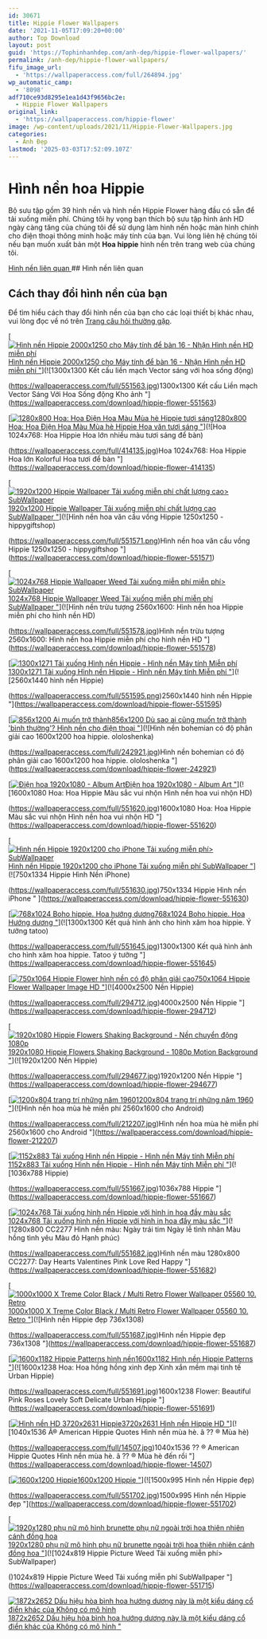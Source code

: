 ```yaml
---
id: 30671
title: Hippie Flower Wallpapers
date: '2021-11-05T17:09:20+00:00'
author: Top Download
layout: post
guid: 'https://Tophinhanhdep.com/anh-dep/hippie-flower-wallpapers/'
permalink: /anh-dep/hippie-flower-wallpapers/
fifu_image_url:
  - 'https://wallpaperaccess.com/full/264894.jpg'
wp_automatic_camp:
  - '8098'
adf710ce93d8295e1ea1d43f9656bc2e:
  - Hippie Flower Wallpapers
original_link:
  - 'https://wallpaperaccess.com/hippie-flower'
image: /wp-content/uploads/2021/11/Hippie-Flower-Wallpapers.jpg
categories:
  - Ảnh Đẹp
lastmod: '2025-03-03T17:52:09.107Z'
---
```

# Hình nền hoa Hippie

Bộ sưu tập gồm 39 hình nền và hình nền Hippie Flower hàng đầu có sẵn để tải xuống miễn phí. Chúng tôi hy vọng bạn thích bộ sưu tập hình ảnh HD ngày càng tăng của chúng tôi để sử dụng làm hình nền hoặc màn hình chính cho điện thoại thông minh hoặc máy tính của bạn. Vui lòng liên hệ chúng tôi nếu bạn muốn xuất bản một **Hoa hippie** hình nền trên trang web của chúng tôi.

[Hình nền liên quan ](#related) ## Hình nền liên quan

## Cách thay đổi hình nền của bạn

Để tìm hiểu cách thay đổi hình nền của bạn cho các loại thiết bị khác nhau, vui lòng đọc về nó trên [Trang câu hỏi thường gặp](https://tophinhanhdep.com/faq/).

  
[[![Hình nền Hippie 2000x1250 cho Máy tính để bàn 16 - Nhận Hình nền HD miễn phí](https://wallpaperaccess.com/full/264894.jpg)Hình nền Hippie 2000x1250 cho Máy tính để bàn 16 - Nhận Hình nền HD miễn phí "](https://wallpaperaccess.com/download/hippie-flower-264894)](![1300x1300 Kết cấu liền mạch Vector sáng với hoa sống động)

(https://wallpaperaccess.com/full/551563.jpg)1300x1300 Kết cấu Liền mạch Vector Sáng Với Hoa Sống động Kho ảnh "](https://wallpaperaccess.com/download/hippie-flower-551563)

[[![1280x800 Hoa: Hoa Điện Hoa Màu Mùa hè Hippie tươi sáng](https://wallpaperaccess.com/full/228176.jpg)1280x800 Hoa: Hoa Điện Hoa Màu Mùa hè Hippie Hoa văn tươi sáng "](https://wallpaperaccess.com/download/hippie-flower-228176)](![Hoa 1024x768: Hoa Hippie Hoa lớn nhiều màu tươi sáng để bàn)

(https://wallpaperaccess.com/full/414135.jpg)Hoa 1024x768: Hoa Hippie Hoa lớn Kolorful Hoa tươi để bàn "](https://wallpaperaccess.com/download/hippie-flower-414135)

[[![1920x1200 Hippie Wallpaper Tải xuống miễn phí chất lượng cao> SubWallpaper]()1920x1200 Hippie Wallpaper Tải xuống miễn phí chất lượng cao SubWallpaper "](https://wallpaperaccess.com/download/hippie-flower-551568)](![Hình nền hoa văn cầu vồng Hippie 1250x1250 - hippygiftshop)

(https://wallpaperaccess.com/full/551571.png)Hình nền hoa văn cầu vồng Hippie 1250x1250 - hippygiftshop "](https://wallpaperaccess.com/download/hippie-flower-551571)

[[![1024x768 Hippie Wallpaper Weed Tải xuống miễn phí miễn phí> SubWallpaper]()1024x768 Hippie Wallpaper Weed Tải xuống miễn phí miễn phí SubWallpaper "](https://wallpaperaccess.com/download/hippie-flower-414079)](![Hình nền trừu tượng 2560x1600: Hình nền hoa Hippie miễn phí cho hình nền HD)

(https://wallpaperaccess.com/full/551578.jpg)Hình nền trừu tượng 2560x1600: Hình nền hoa Hippie miễn phí cho hình nền HD "](https://wallpaperaccess.com/download/hippie-flower-551578)

[[![1300x1271 Tải xuống Hình nền Hippie - Hình nền Máy tính Miễn phí](https://wallpaperaccess.com/full/551592.jpg)1300x1271 Tải xuống Hình nền Hippie - Hình nền Máy tính Miễn phí "](https://wallpaperaccess.com/download/hippie-flower-551592)](![2560x1440 hình nền Hippie)

(https://wallpaperaccess.com/full/551595.png)2560x1440 hình nền Hippie "](https://wallpaperaccess.com/download/hippie-flower-551595)

[[![856x1200 Ai muốn trở thành ](https://wallpaperaccess.com/full/551615.jpg)856x1200 Dù sao ai cũng muốn trở thành 'bình thường'? Hình nền cho điện thoại "](https://wallpaperaccess.com/download/hippie-flower-551615)](![Hình nền bohemian có độ phân giải cao 1600x1200 hoa hippie.  ololoshenka)

(https://wallpaperaccess.com/full/242921.jpg)Hình nền bohemian có độ phân giải cao 1600x1200 hoa hippie. ololoshenka "](https://wallpaperaccess.com/download/hippie-flower-242921)

[[![Điện hoa 1920x1080 - Album Art](https://wallpaperaccess.com/full/551618.jpg)Điện hoa 1920x1080 - Album Art "](https://wallpaperaccess.com/download/hippie-flower-551618)](![1600x1080 Hoa: Hoa Hippie Màu sắc vui nhộn Hình nền hoa vui nhộn HD)

(https://wallpaperaccess.com/full/551620.jpg)1600x1080 Hoa: Hoa Hippie Màu sắc vui nhộn Hình nền hoa vui nhộn HD "](https://wallpaperaccess.com/download/hippie-flower-551620)

[[![Hình nền Hippie 1920x1200 cho iPhone Tải xuống miễn phí> SubWallpaper]()Hình nền Hippie 1920x1200 cho iPhone Tải xuống miễn phí SubWallpaper "](https://wallpaperaccess.com/download/hippie-flower-551625)](![750x1334 Hippie Hình Nền iPhone)

(https://wallpaperaccess.com/full/551630.jpg)750x1334 Hippie Hình nền iPhone " ](https://wallpaperaccess.com/download/hippie-flower-551630)

[[![768x1024 Boho hippie.  Hoa hướng dương](https://wallpaperaccess.com/full/551641.jpg)768x1024 Boho hippie. Hoa Hướng dương "](https://wallpaperaccess.com/download/hippie-flower-551641)](![1300x1300 Kết quả hình ảnh cho hình xăm hoa hippie.  Ý tưởng tatoo)

(https://wallpaperaccess.com/full/551645.jpg)1300x1300 Kết quả hình ảnh cho hình xăm hoa hippie. Tatoo ý tưởng "](https://wallpaperaccess.com/download/hippie-flower-551645)

[[![750x1064 Hippie Flower hình nền có độ phân giải cao](https://wallpaperaccess.com/full/551646.jpg)750x1064 Hippie Flower Wallpaper Image HD "](https://wallpaperaccess.com/download/hippie-flower-551646)](![4000x2500 Nền Hippie)

(https://wallpaperaccess.com/full/294712.jpg)4000x2500 Nền Hippie "](https://wallpaperaccess.com/download/hippie-flower-294712)

[[![1920x1080 Hippie Flowers Shaking Background - Nền chuyển động 1080p](https://wallpaperaccess.com/full/551649.png)1920x1080 Hippie Flowers Shaking Background - 1080p Motion Background "](https://wallpaperaccess.com/download/hippie-flower-551649)](![1920x1200 Nền Hippie)

(https://wallpaperaccess.com/full/294677.jpg)1920x1200 Nền Hippie "](https://wallpaperaccess.com/download/hippie-flower-294677)

[[![1200x804 trang trí những năm 1960](https://wallpaperaccess.com/full/551661.jpg)1200x804 trang trí những năm 1960 "](https://wallpaperaccess.com/download/hippie-flower-551661)](![Hình nền hoa mùa hè miễn phí 2560x1600 cho Android)

(https://wallpaperaccess.com/full/212207.jpg)Hình nền hoa mùa hè miễn phí 2560x1600 cho Android "](https://wallpaperaccess.com/download/hippie-flower-212207)

[[![1152x883 Tải xuống Hình nền Hippie - Hình nền Máy tính Miễn phí](https://wallpaperaccess.com/full/551665.jpg)1152x883 Tải xuống Hình nền Hippie - Hình nền Máy tính Miễn phí "](https://wallpaperaccess.com/download/hippie-flower-551665)](![1036x788 Hippie)

(https://wallpaperaccess.com/full/551667.jpg)1036x788 Hippie "](https://wallpaperaccess.com/download/hippie-flower-551667)

[[![1024x768 Tải xuống hình nền Hippie với hình in hoa đầy màu sắc](https://wallpaperaccess.com/full/551679.jpg)1024x768 Tải xuống hình nền Hippie với hình in hoa đầy màu sắc "](https://wallpaperaccess.com/download/hippie-flower-551679)](![1280x800 CC2277 Hình nền màu: Ngày trái tim Ngày lễ tình nhân Màu hồng tình yêu Màu đỏ Hạnh phúc)

(https://wallpaperaccess.com/full/551682.jpg)Hình nền màu 1280x800 CC2277: Day Hearts Valentines Pink Love Red Happy "](https://wallpaperaccess.com/download/hippie-flower-551682)

[[![1000x1000 X Treme Color Black / Multi Retro Flower Wallpaper 05560 10. Retro](https://wallpaperaccess.com/full/551685.jpg)1000x1000 X Treme Color Black / Multi Retro Flower Wallpaper 05560 10. Retro "](https://wallpaperaccess.com/download/hippie-flower-551685)](![Hình nền Hippie đẹp 736x1308)

(https://wallpaperaccess.com/full/551687.jpg)Hình nền Hippie đẹp 736x1308 "](https://wallpaperaccess.com/download/hippie-flower-551687)

[[![1600x1182 Hippie Patterns hình nền](https://wallpaperaccess.com/full/22088.jpg)1600x1182 Hình nền Hippie Patterns "](https://wallpaperaccess.com/download/hippie-flower-22088)](![1600x1238 Hoa: Hoa hồng hồng xinh đẹp Xinh xắn mềm mại tinh tế Urban Hippie)

(https://wallpaperaccess.com/full/551691.jpg)1600x1238 Flower: Beautiful Pink Roses Lovely Soft Delicate Urban Hippie "](https://wallpaperaccess.com/download/hippie-flower-551691)

[[![Hình nền HD 3720x2631 Hippie](https://wallpaperaccess.com/full/551696.jpg)3720x2631 Hình nền Hippie HD "](https://wallpaperaccess.com/download/hippie-flower-551696)](![1040x1536 Â® American Hippie Quotes Hình nền mùa hè.  â ?? ® Mùa hè)

(https://wallpaperaccess.com/full/14507.jpg)1040x1536 ?? ® American Hippie Quotes Hình nền mùa hè. â ?? ® Mùa hè đến rồi "](https://wallpaperaccess.com/download/hippie-flower-14507)

[[![1600x1200 Hippie](https://wallpaperaccess.com/full/414199.jpg)1600x1200 Hippie "](https://wallpaperaccess.com/download/hippie-flower-414199)](![1500x995 Hình nền Hippie đẹp)

(https://wallpaperaccess.com/full/551702.jpg)1500x995 Hình nền Hippie đẹp "](https://wallpaperaccess.com/download/hippie-flower-551702)

[[![1920x1280 phụ nữ mô hình brunette phụ nữ ngoài trời hoa thiên nhiên cánh đồng hoa](https://wallpaperaccess.com/full/551703.jpg)1920x1280 phụ nữ mô hình phụ nữ brunette ngoài trời hoa thiên nhiên cánh đồng hoa "](https://wallpaperaccess.com/download/hippie-flower-551703)](![1024x819 Hippie Picture Weed Tải xuống miễn phí> SubWallpaper)

()1024x819 Hippie Picture Weed Tải xuống miễn phí SubWallpaper "](https://wallpaperaccess.com/download/hippie-flower-551715)

[![1872x2652 Dấu hiệu hòa bình hoa hướng dương này là một kiểu dáng cổ điển khác của Không có mô hình](https://wallpaperaccess.com/full/551717.jpg)1872x2652 Dấu hiệu hòa bình hoa hướng dương này là một kiểu dáng cổ điển khác của Không có mô hình "](https://wallpaperaccess.com/download/hippie-flower-551717)

